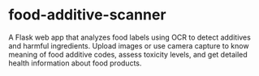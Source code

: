 # food-additive-scanner
A Flask web app that analyzes food labels using OCR to detect additives and harmful ingredients. Upload images or use camera capture to know meaning of food additive codes, assess toxicity levels, and get detailed health information about food products.
